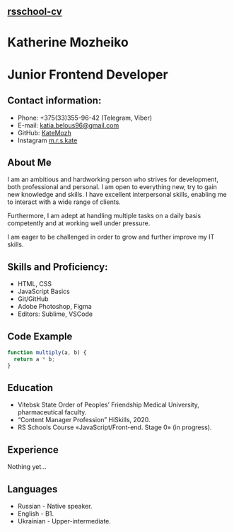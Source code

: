 ## [rsschool-cv](https://katemozh.github.io/rsschool-cv/cv)
# Katherine Mozheiko  
# Junior Frontend Developer

## Contact information:
* Phone: +375(33)355-96-42 (Telegram, Viber)
* E-mail:  katia.belous96@gmail.com
* GitHub:  [KateMozh](https://github.com/KateMozh) 
* Instagram [m.r.s.kate](https://www.instagram.com/m.r.s.kate/)

## About Me

I am an ambitious and hardworking person who strives for development, both professional and personal. I am open to everything new, try to gain new knowledge and skills. I have excellent interpersonal skills, enabling me to interact with a wide range of clients.

Furthermore, I am adept at handling multiple tasks on a daily basis competently and at working well under pressure.

I am eager to be challenged in order to grow and further improve my IT skills.

## Skills and Proficiency:

* HTML, CSS
* JavaScript Basics
* Git/GitHub
* Adobe Photoshop, Figma
* Editors: Sublime, VSCode

## Code Example

```javascript
function multiply(a, b) {
  return a * b;
}
```

## Education

* Vitebsk State Order of Peoples’ Friendship Medical University, pharmaceutical faculty.
*  “Сontent Manager Profession” HiSkills, 2020.
*  RS Schools Course «JavaScript/Front-end. Stage 0» (in progress).

## Experience

Nothing yet…

## Languages

* Russian - Native speaker.
* English - B1.
* Ukrainian - Upper-intermediate.